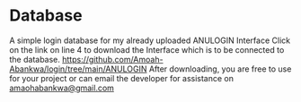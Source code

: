 # Database
A simple login database for my already uploaded ANULOGIN Interface
Click on the link on line 4 to download the Interface which is to be connected to the database.
https://github.com/Amoah-Abankwa/login/tree/main/ANULOGIN
After downloading, you are free to use for your project or can email the developer for assistance on amaohabankwa@gmail.com
